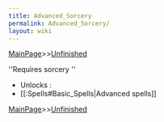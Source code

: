 ```yaml
---
title: Advanced_Sorcery
permalink: Advanced_Sorcery/
layout: wiki
---
```


[MainPage](/keeperrl_wiki/ "wikilink")>>[Unfinished](/keeperrl_wiki/Unfinished "wikilink")

''Requires sorcery
'' 
- Unlocks :
- [[:Spells#Basic_Spells|Advanced spells]]

[MainPage](/keeperrl_wiki/ "wikilink")>>[Unfinished](/keeperrl_wiki/Unfinished "wikilink")

